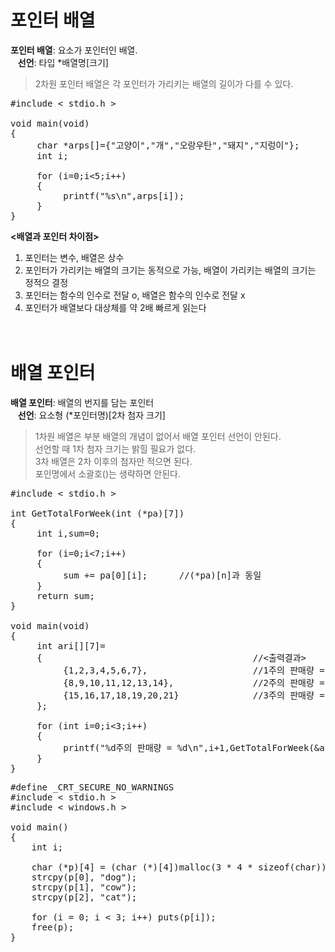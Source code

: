 # 포인터 배열
**포인터 배열**: 요소가 포인터인 배열.  
&nbsp;&nbsp;&nbsp;**선언**: 타입 *배열명[크기]  
> 2차원 포인터 배열은 각 포인터가 가리키는 배열의 길이가 다를 수 있다.

<pre>#include < stdio.h >

void main(void)
{
     char *arps[]={"고양이","개","오랑우탄","돼지","지렁이"};
     int i;

     for (i=0;i<5;i++)
     {
          printf("%s\n",arps[i]);
     }
}</pre>

**<배열과 포인터 차이점>**
1. 포인터는 변수, 배열은 상수
2. 포인터가 가리키는 배열의 크기는 동적으로 가능, 배열이 가리키는 배열의 크기는 정적으 결정
3. 포인터는 함수의 인수로 전달 o, 배열은 함수의 인수로 전달 x
4. 포인터가 배열보다 대상체를 약 2배 빠르게 읽는다
<br><br><br>
# 배열 포인터
**배열 포인터**: 배열의 번지를 담는 포인터  
&nbsp;&nbsp;&nbsp;**선언**: 요소형 (*포인터명)[2차 첨자 크기]  
> 1차원 배열은 부분 배열의 개념이 없어서 배열 포인터 선언이 안된다.   
> 선언할 때 1차 첨자 크기는 밝힐 필요가 없다.  
> 3차 배열은 2차 이후의 첨자만 적으면 된다.  
> 포인명에서 소괄호()는 생략하면 안된다.

<pre>#include < stdio.h >

int GetTotalForWeek(int (*pa)[7])
{
     int i,sum=0;

     for (i=0;i<7;i++) 
     {
          sum += pa[0][i];      //(*pa)[n]과 동일
     }
     return sum;
}

void main(void)
{
     int ari[][7]=
     {                                        //<출력결과>
          {1,2,3,4,5,6,7},                    //1주의 판매량 = 28
          {8,9,10,11,12,13,14},               //2주의 판매량 = 77
          {15,16,17,18,19,20,21}              //3주의 판매량 = 126
     };

     for (int i=0;i<3;i++) 
     {
          printf("%d주의 판매량 = %d\n",i+1,GetTotalForWeek(&ari[i]));
     }
}</pre>
<pre>#define _CRT_SECURE_NO_WARNINGS
#include < stdio.h >
#include < windows.h >

void main()
{
    int i;

    char (*p)[4] = (char (*)[4])malloc(3 * 4 * sizeof(char));
    strcpy(p[0], "dog");
    strcpy(p[1], "cow");
    strcpy(p[2], "cat");

    for (i = 0; i < 3; i++) puts(p[i]);
    free(p);
}</pre>
